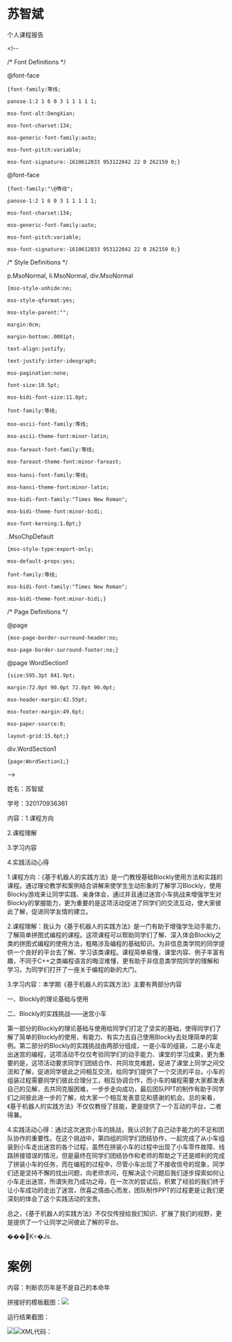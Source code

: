 # 苏智斌

个人课程报告

&lt;!--  
 /\* Font Definitions \*/  
 @font-face  
	{font-family:等线;  
	panose-1:2 1 6 0 3 1 1 1 1 1;  
	mso-font-alt:DengXian;  
	mso-font-charset:134;  
	mso-generic-font-family:auto;  
	mso-font-pitch:variable;  
	mso-font-signature:-1610612033 953122042 22 0 262159 0;}  
@font-face  
	{font-family:"\@等线";  
	panose-1:2 1 6 0 3 1 1 1 1 1;  
	mso-font-charset:134;  
	mso-generic-font-family:auto;  
	mso-font-pitch:variable;  
	mso-font-signature:-1610612033 953122042 22 0 262159 0;}  
 /\* Style Definitions \*/  
 p.MsoNormal, li.MsoNormal, div.MsoNormal  
	{mso-style-unhide:no;  
	mso-style-qformat:yes;  
	mso-style-parent:"";  
	margin:0cm;  
	margin-bottom:.0001pt;  
	text-align:justify;  
	text-justify:inter-ideograph;  
	mso-pagination:none;  
	font-size:10.5pt;  
	mso-bidi-font-size:11.0pt;  
	font-family:等线;  
	mso-ascii-font-family:等线;  
	mso-ascii-theme-font:minor-latin;  
	mso-fareast-font-family:等线;  
	mso-fareast-theme-font:minor-fareast;  
	mso-hansi-font-family:等线;  
	mso-hansi-theme-font:minor-latin;  
	mso-bidi-font-family:"Times New Roman";  
	mso-bidi-theme-font:minor-bidi;  
	mso-font-kerning:1.0pt;}  
.MsoChpDefault  
	{mso-style-type:export-only;  
	mso-default-props:yes;  
	font-family:等线;  
	mso-bidi-font-family:"Times New Roman";  
	mso-bidi-theme-font:minor-bidi;}  
 /\* Page Definitions \*/  
 @page  
	{mso-page-border-surround-header:no;  
	mso-page-border-surround-footer:no;}  
@page WordSection1  
	{size:595.3pt 841.9pt;  
	margin:72.0pt 90.0pt 72.0pt 90.0pt;  
	mso-header-margin:42.55pt;  
	mso-footer-margin:49.6pt;  
	mso-paper-source:0;  
	layout-grid:15.6pt;}  
div.WordSection1  
	{page:WordSection1;}  
--&gt;  


姓名：苏智斌

学号：320170936361

内容：1.课程方向

 2.课程理解

 3.学习内容

 4.实践活动心得

1.课程方向：《基于机器人的实践方法》是一门教授基础Blockly使用方法和实践的课程。通过理论教学和案例结合讲解来使学生生动形象的了解学习Blockly，使用Blockly游戏来让同学实践、亲身体会，通过并且通过迷宫小车挑战来增强学生对Blockly的掌握能力，更为重要的是这项活动促进了同学们的交流互动，使大家彼此了解，促进同学友情的建立。

2.课程理解：我认为《基于机器人的实践方法》是一门有助于增强学生动手能力，了解简单拼图式编程的课程。这项课程可以帮助同学们了解、深入体会Blockly之类的拼图式编程的使用方法，粗略涉及编程的基础知识。为非信息类学院的同学提供一个良好的平台去了解、学习该类课程。课程简单易懂，课堂内容、例子丰富有趣，不同于C++之类编程语言的晦涩难懂，更有助于非信息类学院同学的理解和学习。为同学们打开了一座关于编程的新的大门。

3.学习内容：本学期《基于机器人的实践方法》主要有两部分内容

一、Blockly的理论基础与使用

二、Blockly的实践挑战——迷宫小车

第一部分的Blockly的理论基础与使用给同学们打定了坚实的基础，使得同学们了解了简单的Blockly的使用，有能力、有实力去自己使用Blockly去处理简单的案例。第二部分的Blockly的实践挑战由两部分组成，一是小车的组装，二是小车走出迷宫的编程，这项活动不仅仅考验同学们的动手能力、课堂的学习成果，更为重要的是，这项活动要求同学们团结合作、共同攻克难题，促进了课堂上同学之间交流和了解，促进同学彼此之间相互交流，给同学们提供了一个交流的平台。小车的组装过程需要同学们彼此合理分工，相互协调合作，而小车的编程需要大家都发表自己的见解，去共同克服困难，一步步走向成功，最后团队PPT的制作有助于同学们之间彼此进一步的了解，给大家一个相互发表意见和感谢的机会。总的来看，《基于机器人的实践方法》不仅仅教授了技能，更是提供了一个互动的平台，二者得兼。

 4.实践活动心得：通过这次迷宫小车的挑战，我认识到了自己动手能力的不足和团队协作的重要性。在这个挑战中，第四组的同学们团结协作，一起完成了从小车组装到小车走出迷宫的各个过程，虽然在拼装小车的过程中出现了小车零件故障、线路拼接错误的情况，但是最终在同学们团结协作和老师的帮助之下还是顺利的完成了拼装小车的任务，而在编程的过程中，尽管小车出现了不接收信号的现象，同学们还是坚持不懈的找出问题，向老师求问，在解决这个问题后我们逐步探索如何让小车走出迷宫，所谓失败乃成功之母，在一次次的尝试后，积累了经验的我们终于让小车成功的走出了迷宫，欣喜之情由心而发，团队制作PPT的过程更是让我们更深刻的体会了这个实践活动的宝贵。

总之，《基于机器人的实践方法》不仅仅传授给我们知识、扩展了我们的视野，更是提供了一个让同学之间彼此了解的平台。

 ���K=�Js.

 

# 案例

内容：判断农历年是不是自己的本命年

拼接好的模板截图：![](/assets/微信图片_20180105120900.png)

运行结果截图：

![](/assets/微信图片_20180105120907.png)![](/assets/微信图片_20180105120911.png)XML代码：

